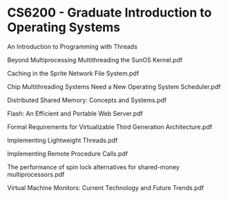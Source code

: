 # CS6200 - Graduate Introduction to Operating Systems

An Introduction to Programming with Threads

Beyond Multiprocessing Multithreading the SunOS Kernel.pdf

Caching in the Sprite Network File System.pdf

Chip Multithreading Systems Need a New Operating System Scheduler.pdf

Distributed Shared Memory: Concepts and Systems.pdf

Flash: An Efficient and Portable Web Server.pdf

Formal Requirements for Virtualizable Third Generation Architecture.pdf

Implementing Lightweight Threads.pdf

Implementing Remote Procedure Calls.pdf

The performance of spin lock alternatives for shared-money multiprocessors.pdf

Virtual Machine Monitors: Current Technology and Future Trends.pdf
